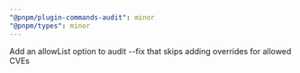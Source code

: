 ```yaml
---
"@pnpm/plugin-commands-audit": minor
"@pnpm/types": minor
---
```


Add an allowList option to audit --fix that skips adding overrides for allowed CVEs
